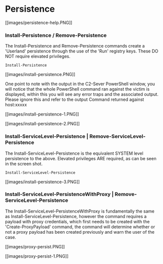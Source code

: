 # Persistence

[[images/persistence-help.PNG]]

### Install-Persistence / Remove-Persistence

The Install-Persistence and Remove-Persistence commands create a 'Userland' persistence through the use of the 'Run' registry keys. These DO NOT require elevated privileges.

`Install-Persistence`

[[images/install-persistence.PNG]]

One point to note with the output in the C2-Sever PowerShell window, you will notice that the whole PowerShell command ran against the victim is displayed, within this you will see any error traps and the associated output. Please ignore this and refer to the output Command returned against host:xxxxx

[[images/install-persistence-1.PNG]]

[[images/install-persistence-2.PNG]]

###  Install-ServiceLevel-Persistence | Remove-ServiceLevel-Persistence

The Install-ServiceLevel-Persistence is the equivalent SYSTEM level persistence to the above. Elevated privileges ARE required, as can be seen in the screen shot.

`Install-ServiceLevel-Persistence`

[[images/install-persistence-3.PNG]]


###  Install-ServiceLevel-PersistenceWithProxy | Remove-ServiceLevel-Persistence

The Install-ServiceLevel-PersistenceWithProxy is fundamentally the same as Install-ServiceLevel-Persistence, however the command requires a payload with proxy credentials, which first needs to be created with the 'Create-ProxyPayload' command, the command will determine whether or not a proxy payload has been created previously and warn the user of the case.

[[images/proxy-persist.PNG]]

[[images/proxy-persist-1.PNG]]




